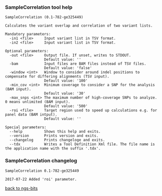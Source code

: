 ### SampleCorrelation tool help
	SampleCorrelation (0.1-782-ge325449)
	
	Calculates the variant overlap and correlation of two variant lists.
	
	Mandatory parameters:
	  -in1 <file>     Input variant list in TSV format.
	  -in2 <file>     Input variant list in TSV format.
	
	Optional parameters:
	  -out <file>     Output file. If unset, writes to STDOUT.
	                  Default value: ''
	  -bam            Input files are BAM files instead of TSV files.
	                  Default value: 'false'
	  -window <int>   Window to consider around indel positions to compensate for differing alignments (TSV input).
	                  Default value: '100'
	  -min_cov <int>  Minimum coverage to consider a SNP for the analysis (BAM input).
	                  Default value: '30'
	  -max_snps <int> The maximum number of high-coverage SNPs to analyze. 0 means unlimited (BAM input).
	                  Default value: '500'
	  -roi <file>     Target region used to speed up calculations e.g. for panel data (BAM intput).
	                  Default value: ''
	
	Special parameters:
	  --help          Shows this help and exits.
	  --version       Prints version and exits.
	  --changelog     Prints changeloge and exits.
	  --tdx           Writes a Tool Definition Xml file. The file name is the application name with the suffix '.tdx'.
	
### SampleCorrelation changelog
	SampleCorrelation 0.1-782-ge325449
	
	2017-07-22 Added 'roi' parameter.
[back to ngs-bits](https://github.com/imgag/ngs-bits)